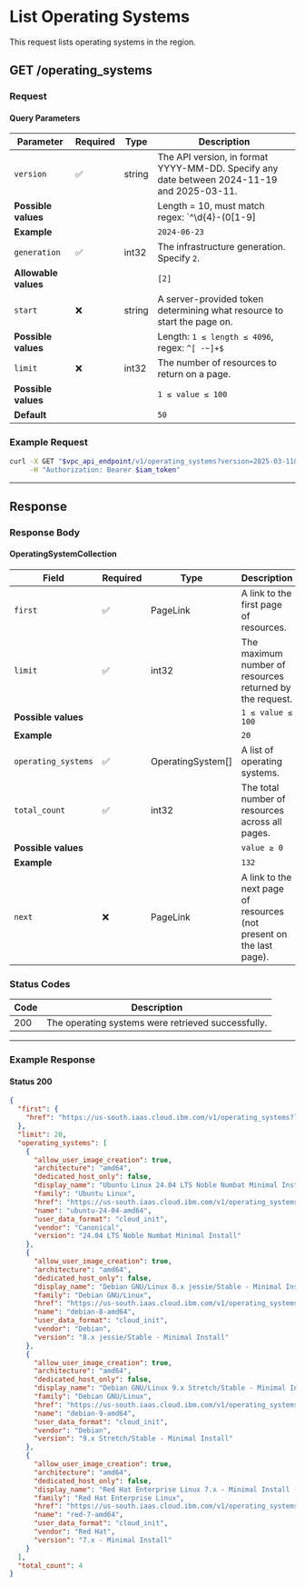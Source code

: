 # List Operating Systems

This request lists operating systems in the region.

## **GET /operating_systems**

### **Request**

#### **Query Parameters**

| Parameter  | Required | Type   | Description |
|------------|----------|--------|-------------|
| `version`  | ✅ | string | The API version, in format YYYY-MM-DD. Specify any date between 2024-11-19 and 2025-03-11. |
| **Possible values** | | | Length = 10, must match regex: `^\d{4}-(0[1-9]|1[0-2])-(0[1-9]|[12]\d|3[01])$` |
| **Example** | | | `2024-06-23` |
| `generation`  | ✅ | int32  | The infrastructure generation. Specify `2`. |
| **Allowable values** | | | `[2]` |
| `start`  | ❌ | string | A server-provided token determining what resource to start the page on. |
| **Possible values** | | | Length: `1 ≤ length ≤ 4096`, regex: `^[ -~]+$` |
| `limit`  | ❌ | int32  | The number of resources to return on a page. |
| **Possible values** | | | `1 ≤ value ≤ 100` |
| **Default** | | | `50` |

### **Example Request**
```sh
curl -X GET "$vpc_api_endpoint/v1/operating_systems?version=2025-03-11&generation=2" \
     -H "Authorization: Bearer $iam_token"
```

---

## **Response**

### **Response Body**

#### **OperatingSystemCollection**

| Field | Required | Type | Description |
|--------|----------|------|-------------|
| `first`  | ✅ | PageLink | A link to the first page of resources. |
| `limit`  | ✅ | int32 | The maximum number of resources returned by the request. |
| **Possible values** | | | `1 ≤ value ≤ 100` |
| **Example** | | | `20` |
| `operating_systems` | ✅ | OperatingSystem[] | A list of operating systems. |
| `total_count` | ✅ | int32 | The total number of resources across all pages. |
| **Possible values** | | | `value ≥ 0` |
| **Example** | | | `132` |
| `next`  | ❌ | PageLink | A link to the next page of resources (not present on the last page). |

### **Status Codes**

| Code | Description |
|------|-------------|
| 200  | The operating systems were retrieved successfully. |

---

### **Example Response**

#### **Status 200**

```json
{
  "first": {
    "href": "https://us-south.iaas.cloud.ibm.com/v1/operating_systems?limit=20"
  },
  "limit": 20,
  "operating_systems": [
    {
      "allow_user_image_creation": true,
      "architecture": "amd64",
      "dedicated_host_only": false,
      "display_name": "Ubuntu Linux 24.04 LTS Noble Numbat Minimal Install (amd64)",
      "family": "Ubuntu Linux",
      "href": "https://us-south.iaas.cloud.ibm.com/v1/operating_systems/ubuntu-24-04-amd64",
      "name": "ubuntu-24-04-amd64",
      "user_data_format": "cloud_init",
      "vendor": "Canonical",
      "version": "24.04 LTS Noble Numbat Minimal Install"
    },
    {
      "allow_user_image_creation": true,
      "architecture": "amd64",
      "dedicated_host_only": false,
      "display_name": "Debian GNU/Linux 8.x jessie/Stable - Minimal Install (amd64)",
      "family": "Debian GNU/Linux",
      "href": "https://us-south.iaas.cloud.ibm.com/v1/operating_systems/debian-8-amd64",
      "name": "debian-8-amd64",
      "user_data_format": "cloud_init",
      "vendor": "Debian",
      "version": "8.x jessie/Stable - Minimal Install"
    },
    {
      "allow_user_image_creation": true,
      "architecture": "amd64",
      "dedicated_host_only": false,
      "display_name": "Debian GNU/Linux 9.x Stretch/Stable - Minimal Install (amd64)",
      "family": "Debian GNU/Linux",
      "href": "https://us-south.iaas.cloud.ibm.com/v1/operating_systems/debian-9-amd64",
      "name": "debian-9-amd64",
      "user_data_format": "cloud_init",
      "vendor": "Debian",
      "version": "9.x Stretch/Stable - Minimal Install"
    },
    {
      "allow_user_image_creation": true,
      "architecture": "amd64",
      "dedicated_host_only": false,
      "display_name": "Red Hat Enterprise Linux 7.x - Minimal Install (amd64)",
      "family": "Red Hat Enterprise Linux",
      "href": "https://us-south.iaas.cloud.ibm.com/v1/operating_systems/red-7-amd64",
      "name": "red-7-amd64",
      "user_data_format": "cloud_init",
      "vendor": "Red Hat",
      "version": "7.x - Minimal Install"
    }
  ],
  "total_count": 4
}

```
